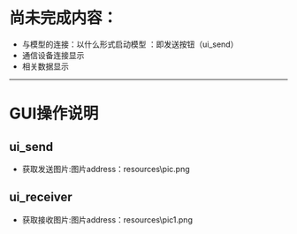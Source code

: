 # 尚未完成内容：
* 与模型的连接：以什么形式启动模型  ：即发送按钮（ui_send）
* 通信设备连接显示
* 相关数据显示
___
# GUI操作说明
## ui_send
* 获取发送图片:图片address：resources\pic.png
## ui_receiver
* 获取接收图片:图片address：resources\pic1.png
